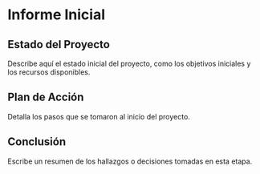 # Informe Inicial

## Estado del Proyecto
Describe aquí el estado inicial del proyecto, como los objetivos iniciales y los recursos disponibles.

## Plan de Acción
Detalla los pasos que se tomaron al inicio del proyecto.

## Conclusión
Escribe un resumen de los hallazgos o decisiones tomadas en esta etapa.
